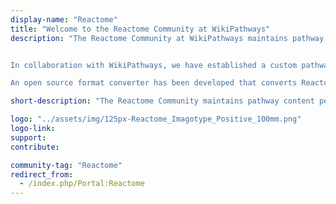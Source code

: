 ```yaml
---
display-name: "Reactome"
title: "Welcome to the Reactome Community at WikiPathways"
description: "The Reactome Community at WikiPathways maintains pathway content periodically synced with the Reactome collection. Reactome is an open-source, open access, manually curated and peer-reviewed pathway database. Pathway annotations are authored by expert biologists, in collaboration with Reactome editorial staff. The rationale behind Reactome is to convey the rich information in the visual representations of biological pathways familiar from textbooks and articles in a detailed, computationally accessible format. The core unit of the Reactome data model is the reaction. Entities (nucleic acids, proteins, complexes and small molecules) participating in reactions form causal chain of events or pathways.


In collaboration with WikiPathways, we have established a custom pathway data exchange pipeline. Reactome pathways are now incorporated into WikiPathways, an open, collaborative platform dedicated to the curation of biological pathways. We encourage you to edit, curate and create pathway content here. The Reactome team will periodically assess and selectively incorporate changes back into our centralized collection.

An open source format converter has been developed that converts Reactome pathways to the GPML format. The converter is available on [GitHub](https://github.com/wikipathways/reactome2gpml-converter)."

short-description: "The Reactome Community maintains pathway content periodically synced with the Reactome collection."

logo: "../assets/img/125px-Reactome_Imagotype_Positive_100mm.png"
logo-link: 
support: 
contribute:

community-tag: "Reactome"
redirect_from:
  - /index.php/Portal:Reactome 
---
```

